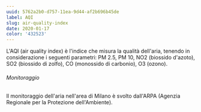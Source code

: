 ```yaml
---
uuid: 5762a2b0-d757-11ea-9d44-af2b696b45de
label: AQI
slug: air-quality-index
date: 2020-01-17
color: '432523'
---
```


L'AQI (air quality index) è l'indice che misura la qualità dell'aria, tenendo in considerazione i seguenti parametri: PM 2.5, PM 10, NO2 (biossido d'azoto), SO2 (biossido di zolfo), CO (monossido di carbonio), O3 (ozono).

###### Monitoraggio

Il monitoraggio dell'aria nell'area di Milano è svolto dall'ARPA (Agenzia Regionale per la Protezione dell'Ambiente).
